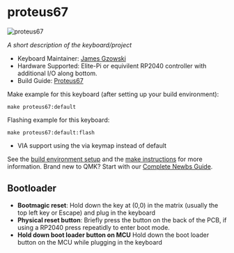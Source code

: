 # proteus67

![proteus67](https://i.imgur.com/mYhl7Jah.png)

*A short description of the keyboard/project*

* Keyboard Maintainer: [James Gzowski](https://github.com/gzowski)
* Hardware Supported: Elite-Pi or equivilent RP2040 controller with additional I/O along bottom.
* Build Guide: [Proteus67](https://github.com/gzowski/Proteus67)

Make example for this keyboard (after setting up your build environment):
	
    make proteus67:default

Flashing example for this keyboard:

    make proteus67:default:flash

* VIA support using the via keymap instead of default

See the [build environment setup](https://docs.qmk.fm/#/getting_started_build_tools) and the [make instructions](https://docs.qmk.fm/#/getting_started_make_guide) for more information. Brand new to QMK? Start with our [Complete Newbs Guide](https://docs.qmk.fm/#/newbs).

## Bootloader

* **Bootmagic reset**: Hold down the key at (0,0) in the matrix (usually the top left key or Escape) and plug in the keyboard
* **Physical reset button**: Briefly press the button on the back of the PCB, if using a RP2040 press repeatidly to enter boot mode.
* **Hold down boot loader button on MCU** Hold down the boot loader button on the MCU while plugging in the keyboard
